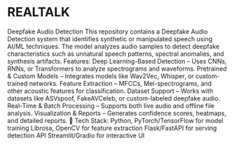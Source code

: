 # REALTALK
Deepfake Audio Detection This repository contains a Deepfake Audio Detection system that identifies synthetic or manipulated speech using AI/ML techniques. The model analyzes audio samples to detect deepfake characteristics such as unnatural speech patterns, spectral anomalies, and synthesis artifacts.
Features:
Deep Learning-Based Detection – Uses CNNs, RNNs, or Transformers to analyze spectrograms and waveforms.
Pretrained & Custom Models – Integrates models like Wav2Vec, Whisper, or custom-trained networks.
Feature Extraction – MFCCs, Mel-spectrograms, and other acoustic features for classification.
Dataset Support – Works with datasets like ASVspoof, FakeAVCeleb, or custom-labeled deepfake audio.
Real-Time & Batch Processing – Supports both live audio and offline file analysis.
Visualization & Reports – Generates confidence scores, heatmaps, and detailed reports.
🚀 Tech Stack:
Python, PyTorch/TensorFlow for model training
Librosa, OpenCV for feature extraction
Flask/FastAPI for serving detection API
Streamlit/Gradio for interactive UI

